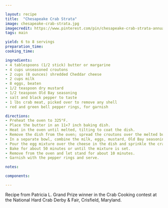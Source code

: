 ```yaml
---

layout: recipe
title:  "Chesapeake Crab Strata"
image: chesapeake-crab-strata.jpg
imagecredit: https://www.pinterest.com/pin/chesapeake-crab-strata-annual-family-reunions-at-our-summer-beach-house-werent-complete-without-grandmas-seaside-strata--79446380898096721/
tags: main

yield: 6 to 8 servings
preparation_time: 
cooking_time:

ingredients:
- 4 tablespoons (1/2 stick) butter or margarine
- 4 cups unseasoned croutons
- 2 cups (8 ounces) shredded Cheddar cheese
- 2 cups milk
- 8 eggs, beaten
- 1/2 teaspoon dry mustard
- 1/2 teaspoon Old Bay seasoning
- salt and black pepper to taste
- 1 lbs crab meat, picked over to remove any shell
- red and green bell pepper rings, for garnish

directions:
- Preheat the oven to 325°F.
- Place the butter in an 11×7 inch baking dish.
- Heat in the oven until melted, tilting to coat the dish.
- Remove the dish from the oven; spread the croutons over the melted butter. Top with the cheese and set aside.
- In a separate bowl, combine the milk, eggs, mustard, Old Bay seasoning, salt and black pepper; mix well.
- Pour the egg mixture over the cheese in the dish and sprinkle the crab meat on top.
- Bake for about 50 minutes or until the mixture is set.
- Remove from the oven and let stand for about 10 minutes.
- Garnish with the pepper rings and serve.

notes:

components:

---
```


Recipe from Patricia L.
Grand Prize winner in the Crab Cooking contest at the National Hard Crab Derby & Fair, Crisfield, Maryland.